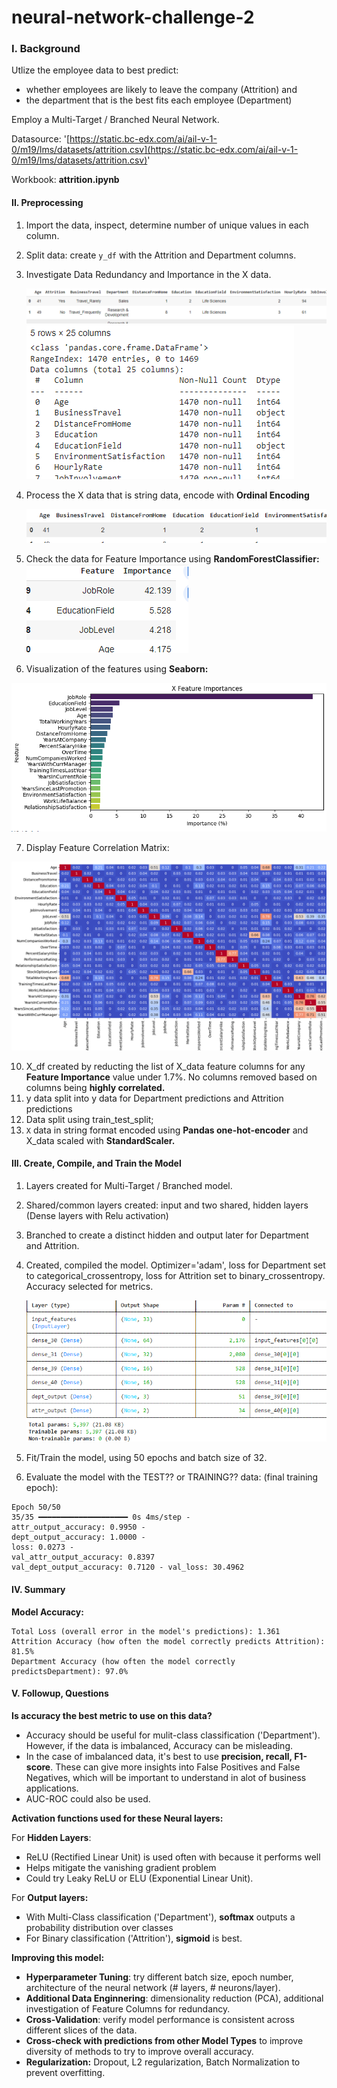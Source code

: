 # neural-network-challenge-2

### I. Background

Utlize the employee data to best predict:

* whether employees are likely to leave the company (Attrition) and
* the department that is the best fits each employee (Department)

Employ a Multi-Target / Branched Neural Network.

Datasource:  '[https://static.bc-edx.com/ai/ail-v-1-0/m19/lms/datasets/attrition.csv](https://static.bc-edx.com/ai/ail-v-1-0/m19/lms/datasets/attrition.csv)'

Workbook: **attrition.ipynb**

#### II. Preprocessing

1. Import the data, inspect, determine number of unique values in each column.
2. Split data: create `y_df` with the Attrition and Department columns.
3. Investigate Data Redundancy and Importance in the X data.

   ![1727309404655](image/README/1727309404655.png)![1727309445080](image/README/1727309445080.png)
4. Process the X data that is string data, encode with **Ordinal Encoding**

   ![1727309528189](image/README/1727309528189.png)
5. Check the data for Feature Importance using **RandomForestClassifier:**
   ![1727309589333](image/README/1727309589333.png)
6. Visualization of the features using **Seaborn:**

![1727309662993](image/README/1727309662993.png)

7. Display Feature Correlation Matrix:

![](image/README/1727309820361.png)

10. X_df created by reducting the list of X_data feature columns for any **Feature Importance** value under 1.7%.   No columns removed based on columns being **highly correlated.**
11. y data split into y data for Department predictions and Attrition predictions
12. Data split using train_test_split;
13. `X` data in string format encoded using **Pandas one-hot-encoder** and X_data scaled with **StandardScaler.**

#### III. Create, Compile, and Train the Model

1. Layers created for Multi-Target / Branched model.
2. Shared/common layers created:  input and two shared, hidden layers (Dense layers with Relu activation)
3. Branched to create a distinct hidden and output later for Department and Attrition.
4. Created, compiled the model.  Optimizer='adam', loss for Department set to categorical_crossentropy, loss for Attrition set to binary_crossentropy.  Accuracy selected for metrics.

   ![1727310253297](image/README/1727310253297.png)
5. Fit/Train the model, using 50 epochs and batch size of 32.
6. Evaluate the model with the TEST?? or TRAINING??  data:  (final training epoch):

```
Epoch 50/50
35/35 ━━━━━━━━━━━━━━━━━━━━ 0s 4ms/step -
attr_output_accuracy: 0.9950 -
dept_output_accuracy: 1.0000 -
loss: 0.0273 -
val_attr_output_accuracy: 0.8397
val_dept_output_accuracy: 0.7120 - val_loss: 30.4962
```

#### IV. Summary

**Model Accuracy:**

```
Total Loss (overall error in the model's predictions): 1.361
Attrition Accuracy (how often the model correctly predicts Attrition): 81.5%
Department Accuracy (how often the model correctly predictsDepartment): 97.0%
```

#### V. Followup, Questions

**Is accuracy the best metric to use on this data?**

* Accuracy should be useful for mulit-class classification ('Department').  However, if the data is imbalanced, Accuracy can be misleading.
* In the case of imbalanced data, it's best to use **precision, recall, F1-score**.  These can give more insights into False Positives and False Negatives,  which will be important to understand in alot of business applications.
* AUC-ROC could also be used.

**Activation functions used for these Neural layers:**

For **Hidden Layers**:

* ReLU (Rectified Linear Unit) is used often with because it performs well
* Helps mitigate the vanishing gradient problem
* Could try Leaky ReLU or ELU (Exponential Linear Unit).

For **Output layers:**

* With Multi-Class classification ('Department'), **softmax** outputs a probability distribution over classes
* For Binary classification ('Attrition'), **sigmoid** is best.

**Improving this model:**

* **Hyperparameter Tuning**: try different batch size, epoch number, architecture of the neural network (# layers, #
  neurons/layer).
* **Additional Data Enginnering**: dimensionality reduction (PCA), additional investigation of Feature Columns for redundancy.
* **Cross-Validation**: verify model performance is consistent across different slices of the data.
* **Cross-check with predictions from other Model Types** to improve diversity of methods to try to improve overall accuracy.
* **Regularization:** Dropout, L2 regularization, Batch Normalization to prevent overfitting.
